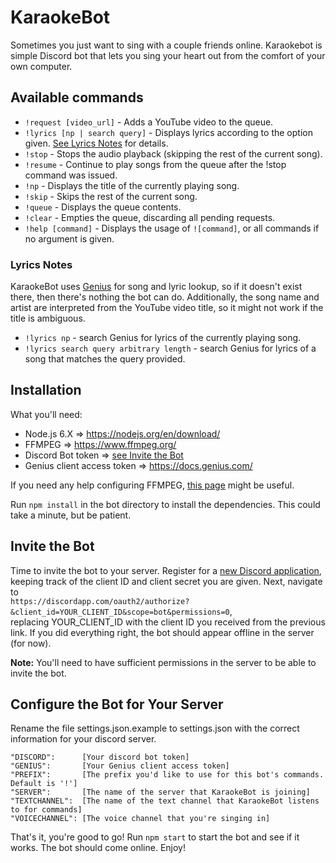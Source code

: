 # KaraokeBot
Sometimes you just want to sing with a couple friends online. Karaokebot is simple Discord bot that lets you sing your heart out from the comfort of your own computer.

## Available commands
- `!request [video_url]` - Adds a YouTube video to the queue.
- `!lyrics [np | search query]` - Displays lyrics according to the option given. [See Lyrics Notes](#lyrics-notes) for details.
- `!stop` - Stops the audio playback (skipping the rest of the current song).
- `!resume` - Continue to play songs from the queue after the !stop command was issued.
- `!np` - Displays the title of the currently playing song.
- `!skip` - Skips the rest of the current song.
- `!queue` - Displays the queue contents.
- `!clear` - Empties the queue, discarding all pending requests.
- `!help [command]` - Displays the usage of ``![command]``, or all commands if no argument is given.

### Lyrics Notes

KaraokeBot uses [Genius](https://genius.com/) for song and lyric lookup, so if it doesn't exist there, then there's nothing the bot can do. Additionally, the song name and artist are interpreted from the YouTube video title, so it might not work if the title is ambiguous. 

- `!lyrics np` - search Genius for lyrics of the currently playing song.  
- `!lyrics search query arbitrary length` - search Genius for lyrics of a song that matches the query provided.

## Installation 

What you'll need:

* Node.js 6.X => https://nodejs.org/en/download/
* FFMPEG      => https://www.ffmpeg.org/
* Discord Bot token => [see Invite the Bot](#invite-the-bot)
* Genius client access token => https://docs.genius.com/

If you need any help configuring FFMPEG, [this page](https://github.com/adaptlearning/adapt_authoring/wiki/Installing-FFmpeg) might be useful.

Run `npm install` in the bot directory to install the dependencies. This could take a minute, but be patient.

## Invite the Bot

Time to invite the bot to your server. Register for a [new Discord application](https://discordapp.com/developers/applications/me), keeping track of the client ID and client secret you are given. Next, navigate to  
`https://discordapp.com/oauth2/authorize?&client_id=YOUR_CLIENT_ID&scope=bot&permissions=0`,  
replacing YOUR_CLIENT_ID with the client ID you received from the previous link. If you did everything right, the bot should appear offline in the server (for now).

**Note:** You'll need to have sufficient permissions in the server to be able to invite the bot.

## Configure the Bot for Your Server

Rename the file settings.json.example to settings.json with the correct information for your discord server. 

```
"DISCORD":      [Your discord bot token]
"GENIUS":       [Your Genius client access token]
"PREFIX":       [The prefix you'd like to use for this bot's commands. Default is '!']
"SERVER":       [The name of the server that KaraokeBot is joining]
"TEXTCHANNEL":  [The name of the text channel that KaraokeBot listens to for commands]
"VOICECHANNEL": [The voice channel that you're singing in]
```

That's it, you're good to go! Run `npm start` to start the bot and see if it works. The bot should come online. Enjoy!
